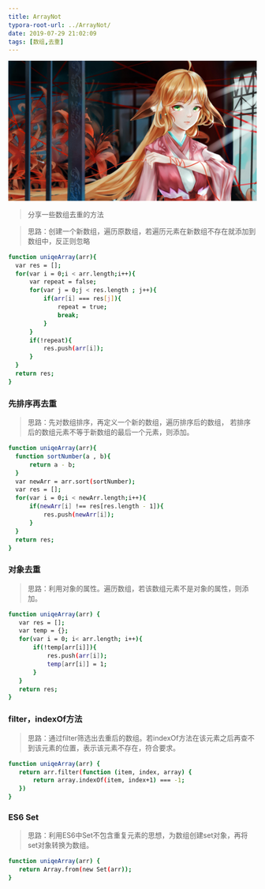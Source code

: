```yaml
---
title: ArrayNot
typora-root-url: ../ArrayNot/
date: 2019-07-29 21:02:09
tags: [数组,去重]
---
```


![text image](ArrayNot/array.jpg)

> 分享一些数组去重的方法

<!--more-->

> 思路：创建一个新数组，遍历原数组，若遍历元素在新数组不存在就添加到数组中，反正则忽略

```bash
function uniqeArray(arr){
  var res = [];
  for(var i = 0;i < arr.length;i++){
      var repeat = false;
      for(var j = 0;j < res.length ; j++){
          if(arr[i] === res[j]){
              repeat = true;
              break;
          }
      }
      if(!repeat){
          res.push(arr[i]);
      }
  }
  return res;
}

```


<h3>先排序再去重</h3>

> 思路：先对数组排序，再定义一个新的数组，遍历排序后的数组，
> 若排序后的数组元素不等于新数组的最后一个元素，则添加。

```bash
function uniqeArray(arr){
  function sortNumber(a , b){
      return a - b;
  }
  var newArr = arr.sort(sortNumber);
  var res = [];
  for(var i = 0;i < newArr.length;i++){
      if(newArr[i] !== res[res.length - 1]){
          res.push(newArr[i]);
      }
  }
  return res;
}
```



<h3>对象去重</h3>

> 思路：利用对象的属性。遍历数组，若该数组元素不是对象的属性，则添加。

```bash
function uniqeArray(arr) {
   var res = [];
   var temp = {};
   for(var i = 0; i< arr.length; i++){
       if(!temp[arr[i]]){
           res.push(arr[i]);
           temp[arr[i]] = 1;
       }
   }
   return res;
}
```



<h3>filter，indexOf方法</h3>

> 思路：通过filter筛选出去重后的数组。若indexOf方法在该元素之后再查不到该元素的位置，表示该元素不存在，符合要求。

```bash
function uniqeArray(arr) {
   return arr.filter(function (item, index, array) {
       return array.indexOf(item, index+1) === -1;
   })
}
```


<h3>ES6 Set</h3>


> 思路：利用ES6中Set不包含重复元素的思想，为数组创建set对象，再将set对象转换为数组。


```bash
function uniqeArray(arr) {
   return Array.from(new Set(arr));
}
```
